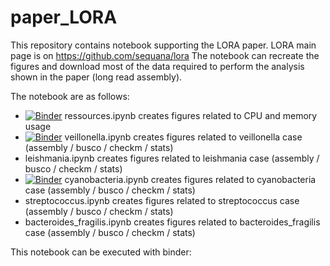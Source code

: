 # paper_LORA


This repository contains notebook supporting the LORA paper. LORA main page is on https://github.com/sequana/lora
The notebook can recreate the figures and download most of the data required to perform the analysis shown in the paper (long read assembly).

The notebook are as follows:
- [![Binder](https://mybinder.org/badge_logo.svg)](https://mybinder.org/v2/gh/cokelaer/paper_LORA/HEAD?urlpath=%2Fdoc%2Ftree%2Fresources.ipynb)
ressources.ipynb creates figures related to CPU and memory usage
- [![Binder](https://mybinder.org/badge_logo.svg)](https://mybinder.org/v2/gh/cokelaer/paper_LORA/HEAD?urlpath=%2Fdoc%2Ftree%2Fveillonella.ipynb)
 veillonella.ipynb creates figures related to veillonella case (assembly / busco / checkm / stats)
- leishmania.ipynb creates figures related to leishmania case (assembly / busco / checkm / stats)
- [![Binder](https://mybinder.org/badge_logo.svg)](https://mybinder.org/v2/gh/cokelaer/paper_LORA/HEAD?urlpath=%2Fdoc%2Ftree%2Fcyanobacteria.ipynb)
  cyanobacteria.ipynb creates figures related to cyanobacteria case (assembly / busco / checkm / stats)
- streptococcus.ipynb creates figures related to streptococcus case (assembly / busco / checkm / stats)
- bacteroides_fragilis.ipynb creates figures related to bacteroides_fragilis case (assembly / busco / checkm / stats)

This notebook can be executed with binder:
